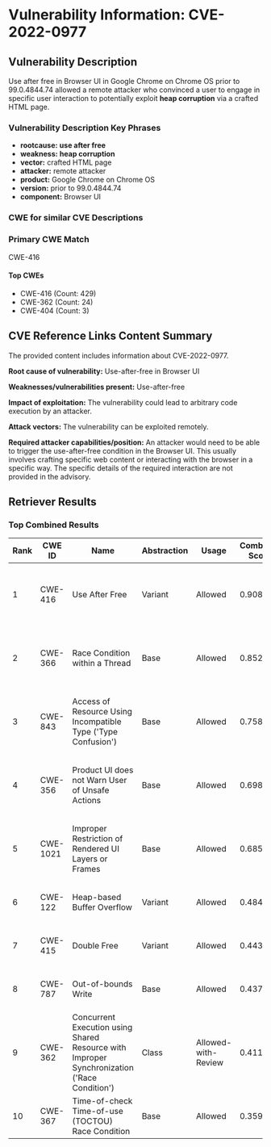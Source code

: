 # Vulnerability Information: CVE-2022-0977

## Vulnerability Description
Use after free in Browser UI in Google Chrome on Chrome OS prior to 99.0.4844.74 allowed a remote attacker who convinced a user to engage in specific user interaction to potentially exploit **heap corruption** via a crafted HTML page.

### Vulnerability Description Key Phrases
- **rootcause:** **use after free**
- **weakness:** **heap corruption**
- **vector:** crafted HTML page
- **attacker:** remote attacker
- **product:** Google Chrome on Chrome OS
- **version:** prior to 99.0.4844.74
- **component:** Browser UI

### CWE for similar CVE Descriptions
### Primary CWE Match
CWE-416

#### Top CWEs
- CWE-416 (Count: 429)
- CWE-362 (Count: 24)
- CWE-404 (Count: 3)

## CVE Reference Links Content Summary
The provided content includes information about CVE-2022-0977.

**Root cause of vulnerability:**
Use-after-free in Browser UI

**Weaknesses/vulnerabilities present:**
Use-after-free

**Impact of exploitation:**
The vulnerability could lead to arbitrary code execution by an attacker.

**Attack vectors:**
The vulnerability can be exploited remotely.

**Required attacker capabilities/position:**
An attacker would need to be able to trigger the use-after-free condition in the Browser UI. This usually involves crafting specific web content or interacting with the browser in a specific way. The specific details of the required interaction are not provided in the advisory.

## Retriever Results

### Top Combined Results

| Rank | CWE ID | Name | Abstraction | Usage | Combined Score | Retrievers | Individual Scores |
|------|--------|------|-------------|-------|---------------|------------|-------------------|
| 1 | CWE-416 | Use After Free | Variant | Allowed | 0.9081 | dense, sparse, graph | dense: 0.663, sparse: 0.643, graph: 0.794 |
| 2 | CWE-366 | Race Condition within a Thread | Base | Allowed | 0.8523 | dense, sparse, graph | dense: 0.603, sparse: 0.574, graph: 0.623 |
| 3 | CWE-843 | Access of Resource Using Incompatible Type ('Type Confusion') | Base | Allowed | 0.7581 | dense, sparse, graph | dense: 0.517, sparse: 0.442, graph: 0.689 |
| 4 | CWE-356 | Product UI does not Warn User of Unsafe Actions | Base | Allowed | 0.6982 | dense, sparse, graph | dense: 0.553, sparse: 0.358, graph: 0.606 |
| 5 | CWE-1021 | Improper Restriction of Rendered UI Layers or Frames | Base | Allowed | 0.6853 | dense, sparse, graph | dense: 0.563, sparse: 0.316, graph: 0.622 |
| 6 | CWE-122 | Heap-based Buffer Overflow | Variant | Allowed | 0.4847 | dense, sparse | dense: 0.531, sparse: 0.453 |
| 7 | CWE-415 | Double Free | Variant | Allowed | 0.4439 | dense, sparse | dense: 0.542, sparse: 0.366 |
| 8 | CWE-787 | Out-of-bounds Write | Base | Allowed | 0.4379 | dense, sparse | dense: 0.504, sparse: 0.324 |
| 9 | CWE-362 | Concurrent Execution using Shared Resource with Improper Synchronization ('Race Condition') | Class | Allowed-with-Review | 0.4116 | dense, sparse, graph | dense: 0.515, sparse: 0.382, graph: 0.628 |
| 10 | CWE-367 | Time-of-check Time-of-use (TOCTOU) Race Condition | Base | Allowed | 0.3599 | dense, sparse | dense: 0.507, sparse: 0.186 |

